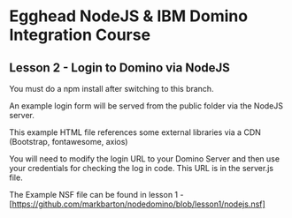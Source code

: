 # Egghead NodeJS & IBM Domino Integration Course
## Lesson 2 - Login to Domino via NodeJS

You must do a npm install after switching to this branch.

An example login form will be served from the public folder via the NodeJS server.

This example HTML file references some external libraries via a CDN (Bootstrap, fontawesome, axios) 

You will need to modify the login URL to your Domino Server and then use your credentials for checking the log in code.
This URL is in the server.js file.

The Example NSF file can be found in lesson 1 - [https://github.com/markbarton/nodedomino/blob/lesson1/nodejs.nsf]